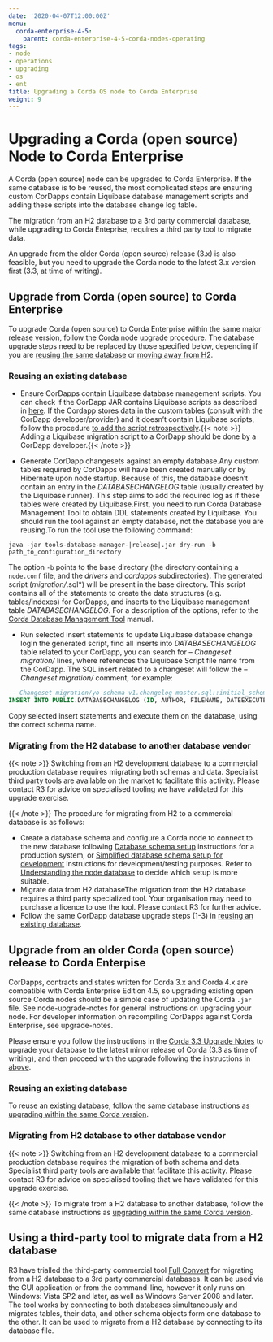 ```yaml
---
date: '2020-04-07T12:00:00Z'
menu:
  corda-enterprise-4-5:
    parent: corda-enterprise-4-5-corda-nodes-operating
tags:
- node
- operations
- upgrading
- os
- ent
title: Upgrading a Corda OS node to Corda Enterprise
weight: 9
---
```



# Upgrading a Corda (open source) Node to Corda Enterprise

A Corda (open source) node can be upgraded to Corda Enterprise.
If the same database is to be reused, the most complicated steps are ensuring custom CorDapps contain
Liquibase database management scripts and adding these scripts into the database change log table.

The migration from an H2 database to a 3rd party commercial database, while upgrading to Corda Enteprise,
requires a third party tool to migrate data.

An upgrade from the older Corda (open source) release (3.x) is also feasible,
but you need to upgrade the Corda node to the latest 3.x version first (3.3, at time of writing).



## Upgrade from Corda (open source) to Corda Enterprise

To upgrade Corda (open source) to Corda Enterprise within the same major release version, follow the Corda node upgrade procedure.
The database upgrade steps need to be replaced by those specified below,
depending if you are [reusing the same database](#reusing-an-existing-database)
or [moving away from H2](#migrating-from-the-h2-database-to-another-database-vendor).



### Reusing an existing database


* Ensure CorDapps contain Liquibase database management scripts.
You can check if the CorDapp JAR contains Liquibase scripts as described in [here](node-operations-cordapp-deployment.md).
If the Cordapp stores data in the custom tables (consult with the CorDapp developer/provider)
and it doesn’t contain Liquibase scripts, follow the procedure
[to add the script retrospectively](../../cordapps/database-management.md).{{< note >}}
Adding a Liquibase migration script to a CorDapp should be done by a CorDapp developer.{{< /note >}}

* Generate CorDapp changesets against an empty database.Any custom tables required by CorDapps will have been created manually or by Hibernate upon node startup.
Because of this, the database doesn’t contain an entry in the *DATABASECHANGELOG* table (usually created by the Liquibase runner).
This step aims to add the required log as if these tables were created by Liquibase.First, you need to run Corda Database Management Tool to obtain DDL statements created by Liquibase.
You should run the tool against an empty database, not the database you are reusing.To run the tool use the following command:

```shell
java -jar tools-database-manager-|release|.jar dry-run -b path_to_configuration_directory
```

The option `-b` points to the base directory (the directory containing a `node.conf` file, and the *drivers* and *cordapps* subdirectories). The generated script (*migration/*.sql*) will be present in the base directory.
This script contains all of the statements to create the data structures (e.g. tables/indexes) for CorDapps,
and inserts to the Liquibase management table *DATABASECHANGELOG*.
For a description of the options, refer to the [Corda Database Management Tool](node-database.html#database-management-tool) manual.

* Run selected insert statements to update Liquibase database change logIn the generated script, find all inserts into *DATABASECHANGELOG* table related to your CorDapp,
you can search for *– Changeset migration/<file-name>* lines, where <file-name> references the Liquibase Script file name from the CorDapp.
The SQL insert related to a changeset will follow the *– Changeset migration/<file-name>* comment, for example:

```sql
-- Changeset migration/yo-schema-v1.changelog-master.sql::initial_schema_for_YoSchemaV1::R3.Corda.Generated
INSERT INTO PUBLIC.DATABASECHANGELOG (ID, AUTHOR, FILENAME, DATEEXECUTED, ORDEREXECUTED, MD5SUM, DESCRIPTION, COMMENTS, EXECTYPE, CONTEXTS, LABELS, LIQUIBASE, DEPLOYMENT_ID) VALUES ('initial_schema_for_YoSchemaV1', 'R3.Corda.Generated', 'migration/yo-schema-v1.changelog-master.sql', NOW(), 74, '7:2d4e1d5d7165a8edc848208d0707eb24', 'sql', '', 'EXECUTED', NULL, NULL, '3.5.3', '2862877878');
```

Copy selected insert statements and execute them on the database, using the correct schema name.



### Migrating from the H2 database to another database vendor

{{< note >}}
Switching from an H2 development database to a commercial production database requires migrating both schemas and data.
Specialist third party tools are available on the market to facilitate this activity. Please contact R3 for advice on specialised tooling
we have validated for this upgrade exercise.

{{< /note >}}
The procedure for migrating from H2 to a commercial database is as follows:


* Create a database schema and configure a Corda node to connect to the new database following [Database schema setup](node-database-admin.md) instructions
for a production system, or [Simplified database schema setup for development](node-database-developer.md) instructions for development/testing purposes.
Refer to [Understanding the node database](node-database.md) to decide which setup is more suitable.
* Migrate data from H2 databaseThe migration from the H2 database requires a third party specialized tool.
Your organisation may need to purchase a licence to use the tool.
Please contact R3 for further advice.
* Follow the same CorDapp database upgrade steps (1-3) in [reusing an existing database](#reusing-an-existing-database).



## Upgrade from an older Corda (open source) release to Corda Enterpise

CorDapps, contracts and states written for Corda 3.x and Corda 4.x are compatible with Corda Enterprise Edition 4.5, so upgrading
existing open source Corda nodes should be a simple case of updating the Corda `.jar` file.
See node-upgrade-notes for general instructions on upgrading your node.
For developer information on recompiling CorDapps against Corda Enterprise, see upgrade-notes.

Please ensure you follow the instructions in the [Corda 3.3 Upgrade Notes](https://github.com/corda/corda-docs-portal/blob/main/content/en/archived-docs/corda-enterprise/3.3/upgrade-notes.md)
to upgrade your database to the latest minor release of Corda (3.3 as time of writing),
and then proceed with the upgrade following the instructions in [above](#upgrade-from-corda-open-source-to-corda-enterprise).


### Reusing an existing database

To reuse an existing database, follow the same database instructions as
[upgrading within the same Corda version](#reusing-an-existing-database).


### Migrating from H2 database to other database vendor

{{< note >}}
Switching from an H2 development database to a commercial production database requires the migration of both schema and data.
Specialist third party tools are available that facilitate this activity. Please contact R3 for advice on specialised tooling
that we have validated for this upgrade exercise.

{{< /note >}}
To migrate from a H2 database to another database, follow the same database instructions as
[upgrading within the same Corda version](#migrating-from-the-h2-database-to-another-database-vendor).


## Using a third-party tool to migrate data from a H2 database

R3 have trialled the third-party commercial tool [Full Convert](https://www.spectralcore.com/fullconvert) for migrating from a H2 database
to a 3rd party commercial databases.
It can be used via the GUI application or from the command-line, however it only runs on Windows: Vista SP2 and later, as well as Windows Server 2008 and later.
The tool works by connecting to both databases simultaneously and migrates tables, their data, and other schema objects form one database to the other.
It can be used to migrate from a H2 database by connecting to its database file.
